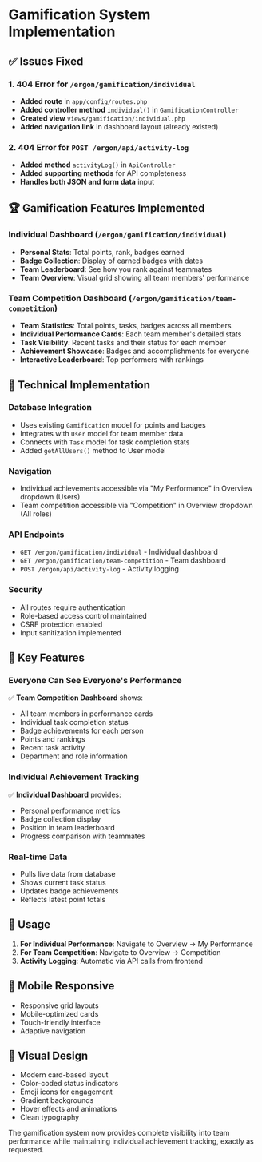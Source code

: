 # Gamification System Implementation

## ✅ Issues Fixed

### 1. 404 Error for `/ergon/gamification/individual`
- **Added route** in `app/config/routes.php`
- **Added controller method** `individual()` in `GamificationController`
- **Created view** `views/gamification/individual.php`
- **Added navigation link** in dashboard layout (already existed)

### 2. 404 Error for `POST /ergon/api/activity-log`
- **Added method** `activityLog()` in `ApiController`
- **Added supporting methods** for API completeness
- **Handles both JSON and form data** input

## 🏆 Gamification Features Implemented

### Individual Dashboard (`/ergon/gamification/individual`)
- **Personal Stats**: Total points, rank, badges earned
- **Badge Collection**: Display of earned badges with dates
- **Team Leaderboard**: See how you rank against teammates
- **Team Overview**: Visual grid showing all team members' performance

### Team Competition Dashboard (`/ergon/gamification/team-competition`)
- **Team Statistics**: Total points, tasks, badges across all members
- **Individual Performance Cards**: Each team member's detailed stats
- **Task Visibility**: Recent tasks and their status for each member
- **Achievement Showcase**: Badges and accomplishments for everyone
- **Interactive Leaderboard**: Top performers with rankings

## 🔧 Technical Implementation

### Database Integration
- Uses existing `Gamification` model for points and badges
- Integrates with `User` model for team member data
- Connects with `Task` model for task completion stats
- Added `getAllUsers()` method to User model

### Navigation
- Individual achievements accessible via "My Performance" in Overview dropdown (Users)
- Team competition accessible via "Competition" in Overview dropdown (All roles)

### API Endpoints
- `GET /ergon/gamification/individual` - Individual dashboard
- `GET /ergon/gamification/team-competition` - Team dashboard  
- `POST /ergon/api/activity-log` - Activity logging

### Security
- All routes require authentication
- Role-based access control maintained
- CSRF protection enabled
- Input sanitization implemented

## 🎯 Key Features

### Everyone Can See Everyone's Performance
✅ **Team Competition Dashboard** shows:
- All team members in performance cards
- Individual task completion status
- Badge achievements for each person
- Points and rankings
- Recent task activity
- Department and role information

### Individual Achievement Tracking
✅ **Individual Dashboard** provides:
- Personal performance metrics
- Badge collection display
- Position in team leaderboard
- Progress comparison with teammates

### Real-time Data
- Pulls live data from database
- Shows current task status
- Updates badge achievements
- Reflects latest point totals

## 🚀 Usage

1. **For Individual Performance**: Navigate to Overview → My Performance
2. **For Team Competition**: Navigate to Overview → Competition
3. **Activity Logging**: Automatic via API calls from frontend

## 📱 Mobile Responsive
- Responsive grid layouts
- Mobile-optimized cards
- Touch-friendly interface
- Adaptive navigation

## 🎨 Visual Design
- Modern card-based layout
- Color-coded status indicators
- Emoji icons for engagement
- Gradient backgrounds
- Hover effects and animations
- Clean typography

The gamification system now provides complete visibility into team performance while maintaining individual achievement tracking, exactly as requested.
